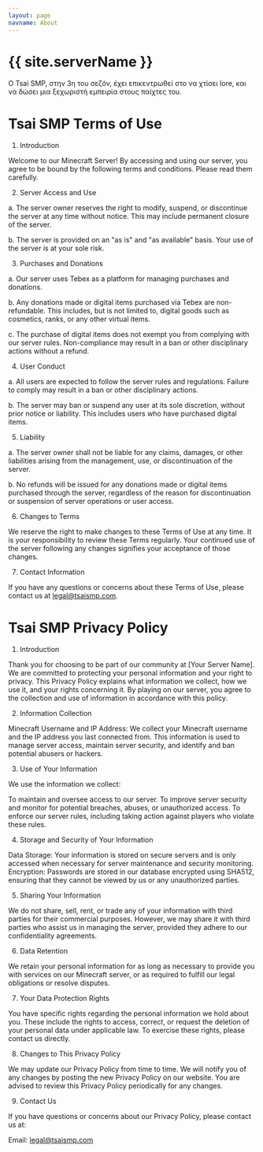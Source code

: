 ```yaml
---
layout: page
navname: About
---
```


# {{ site.serverName }}

Ο Tsai SMP, στην 3η του σεζόν, έχει επικεντρωθεί στο να χτίσει lore, και να
δώσει μια ξεχωριστή εμπειρία στους παίχτες του.

# Tsai SMP Terms of Use

1. Introduction

Welcome to our Minecraft Server! By accessing and using our server, you agree to be bound by the following terms and conditions. Please read them carefully.

2. Server Access and Use

a. The server owner reserves the right to modify, suspend, or discontinue the server at any time without notice. This may include permanent closure of the server.

b. The server is provided on an "as is" and "as available" basis. Your use of the server is at your sole risk.

3. Purchases and Donations

a. Our server uses Tebex as a platform for managing purchases and donations.

b. Any donations made or digital items purchased via Tebex are non-refundable. This includes, but is not limited to, digital goods such as cosmetics, ranks, or any other virtual items.

c. The purchase of digital items does not exempt you from complying with our server rules. Non-compliance may result in a ban or other disciplinary actions without a refund.

4. User Conduct

a. All users are expected to follow the server rules and regulations. Failure to comply may result in a ban or other disciplinary actions.

b. The server may ban or suspend any user at its sole discretion, without prior notice or liability. This includes users who have purchased digital items.

5. Liability

a. The server owner shall not be liable for any claims, damages, or other liabilities arising from the management, use, or discontinuation of the server.

b. No refunds will be issued for any donations made or digital items purchased through the server, regardless of the reason for discontinuation or suspension of server operations or user access.

6. Changes to Terms

We reserve the right to make changes to these Terms of Use at any time. It is your responsibility to review these Terms regularly. Your continued use of the server following any changes signifies your acceptance of those changes.

7. Contact Information

If you have any questions or concerns about these Terms of Use, please contact us at legal@tsaismp.com.


# Tsai SMP Privacy Policy

1. Introduction

Thank you for choosing to be part of our community at [Your Server Name]. We are committed to protecting your personal information and your right to privacy. This Privacy Policy explains what information we collect, how we use it, and your rights concerning it. By playing on our server, you agree to the collection and use of information in accordance with this policy.

2. Information Collection

Minecraft Username and IP Address: We collect your Minecraft username and the IP address you last connected from. This information is used to manage server access, maintain server security, and identify and ban potential abusers or hackers.

3. Use of Your Information

We use the information we collect:

To maintain and oversee access to our server.
To improve server security and monitor for potential breaches, abuses, or unauthorized access.
To enforce our server rules, including taking action against players who violate these rules.

4. Storage and Security of Your Information

Data Storage: Your information is stored on secure servers and is only accessed when necessary for server maintenance and security monitoring.
Encryption: Passwords are stored in our database encrypted using SHA512, ensuring that they cannot be viewed by us or any unauthorized parties.

5. Sharing Your Information

We do not share, sell, rent, or trade any of your information with third parties for their commercial purposes. However, we may share it with third parties who assist us in managing the server, provided they adhere to our confidentiality agreements.

6. Data Retention

We retain your personal information for as long as necessary to provide you with services on our Minecraft server, or as required to fulfill our legal obligations or resolve disputes.

7. Your Data Protection Rights

You have specific rights regarding the personal information we hold about you. These include the rights to access, correct, or request the deletion of your personal data under applicable law. To exercise these rights, please contact us directly.

8. Changes to This Privacy Policy

We may update our Privacy Policy from time to time. We will notify you of any changes by posting the new Privacy Policy on our website. You are advised to review this Privacy Policy periodically for any changes.

9. Contact Us

If you have questions or concerns about our Privacy Policy, please contact us at:

Email: legal@tsaismp.com
